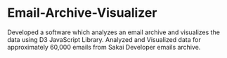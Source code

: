 # Email-Archive-Visualizer
Developed a software which analyzes an email archive and visualizes the data using D3 JavaScript Library. Analyzed and Visualized data for approximately 60,000 emails from Sakai Developer emails archive.
